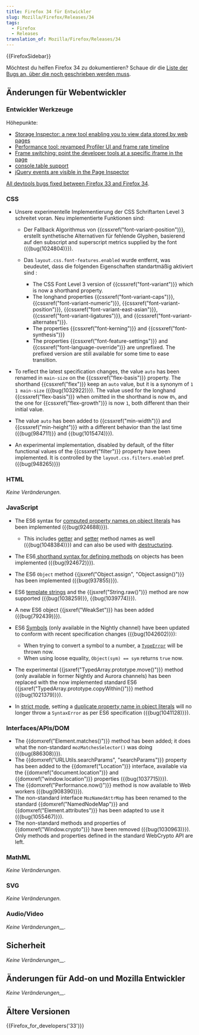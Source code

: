 ```yaml
---
title: Firefox 34 für Entwickler
slug: Mozilla/Firefox/Releases/34
tags:
  - Firefox
  - Releases
translation_of: Mozilla/Firefox/Releases/34
---
```

{{FirefoxSidebar}}

Möchtest du helfen Firefox 34 zu dokumentieren? Schaue dir die [Liste der Bugs an, über die noch geschrieben werden muss](http://beta.elchi3.de/doctracker/#list=fx&version=34.0).

## Änderungen für Webentwickler

### Entwickler Werkzeuge

Höhepunkte:

- [Storage Inspector: a new tool enabling you to view data stored by web pages](/de/docs/Tools/Storage_Inspector)
- [Performance tool: revamped Profiler UI and frame rate timeline](/de/docs/Tools/Performance)
- [Frame switching: point the developer tools at a specific iframe in the page](/de/docs/tools/Working_with_iframes)
- [console.table support](/de/docs/Web/API/Console.table)
- [jQuery events are visible in the Page Inspector](/de/docs/Tools/Page_Inspector#Examining_event_listeners)

[All devtools bugs fixed between Firefox 33 and Firefox 34](https://bugzilla.mozilla.org/buglist.cgi?resolution=FIXED&chfieldto=2014-09-02&chfield=resolution&query_format=advanced&chfieldfrom=2014-07-21&chfieldvalue=FIXED&component=Developer%20Tools&component=Developer%20Tools%3A%203D%20View&component=Developer%20Tools%3A%20Canvas%20Debugger&component=Developer%20Tools%3A%20Console&component=Developer%20Tools%3A%20Debugger&component=Developer%20Tools%3A%20Framework&component=Developer%20Tools%3A%20Graphic%20Commandline%20and%20Toolbar&component=Developer%20Tools%3A%20Inspector&component=Developer%20Tools%3A%20Memory&component=Developer%20Tools%3A%20Netmonitor&component=Developer%20Tools%3A%20Object%20Inspector&component=Developer%20Tools%3A%20Profiler&component=Developer%20Tools%3A%20Responsive%20Mode&component=Developer%20Tools%3A%20Scratchpad&component=Developer%20Tools%3A%20Source%20Editor&component=Developer%20Tools%3A%20Storage%20Inspector&component=Developer%20Tools%3A%20Style%20Editor&component=Developer%20Tools%3A%20Timeline&component=Developer%20Tools%3A%20User%20Stories&component=Developer%20Tools%3A%20Web%20Audio%20Editor&component=Developer%20Tools%3A%20WebGL%20Shader%20Editor&component=Developer%20Tools%3A%20WebIDE&component=Simulator&product=Firefox&product=Firefox%20OS&list_id=11184176).

### CSS

- Unsere experimentelle Implementierung der CSS Schriftarten Level 3 schreitet voran. Neu implementierte Funktionen sind:

  - Der Fallback Algorithmus von {{cssxref("font-variant-position")}}, erstellt synthetische Alternativen für fehlende Glyphen, basierend auf den subscript and superscript metrics supplied by the font ({{bug(1024804)}}).
  - Das `layout.css.font-features.enabled` wurde entfernt, was beudeutet, dass die folgenden Eigenschaften standartmäßig aktiviert sind :

    - The CSS Font Level 3 version of {{cssxref("font-variant")}} which is now a shorthand property.
    - The longhand properties {{cssxref("font-variant-caps")}}, {{cssxref("font-variant-numeric")}}, {{cssxref("font-variant-position")}}, {{cssxref("font-variant-east-asian")}}, {{cssxref("font-variant-ligatures")}}, and {{cssxref("font-variant-alternates")}}.
    - The properties {{cssxref("font-kerning")}} and {{cssxref("font-synthesis")}}
    - The properties {{cssxref("font-feature-settings")}} and {{cssxref("font-language-override")}} are unprefixed. The prefixed version are still available for some time to ease transition.

- To reflect the latest specification changes, the value `auto` has been renamed in `main-size` on the {{cssxref("flex-basis")}} property. The shorthand {{cssxref("flex")}} keep an `auto` value, but it is a synonym of `1 1 main-size` ({{bug(1032922)}}). The value used for the longhand {{cssxref("flex-basis")}} when omitted in the shorthand is now `0%`, and the one for {{cssxref("flex-growth")}} is now `1`, both different than their initial value.
- The value `auto` has been added to {{cssxref("min-width")}} and {{cssxref("min-height")}} with a different behavior than the last time ({{bug(984711)}} and {{bug(1015474)}}).
- An experimental implementation, disabled by default, of the filter functional values of the {{cssxref("filter")}} property have been implemented. It is controlled by the `layout.css.filters.enabled` pref. ({{bug(948265)}})

### HTML

_Keine Veränderungen._

### JavaScript

- The ES6 syntax for [computed property names on object literals](/de/docs/Web/JavaScript/Reference/Operators/Object_initializer#Computed_property_names) has been implemented ({{bug(924688)}}).

  - This includes [getter](/de/docs/Web/JavaScript/Reference/Functions/get) and [setter](/de/docs/Web/JavaScript/Reference/Functions/set) method names as well ({{bug(1048384)}}) and can also be used with [destructuring](/de/docs/Web/JavaScript/Reference/Operators/Destructuring_assignment#Computed_object_property_names_and_destructuring).

- The ES6[ shorthand syntax for defining methods](/de/docs/Web/JavaScript/Reference/Functions/Method_definitions) on objects has been implemented ({{bug(924672)}}).
- The ES6 `Object` method {{jsxref("Object.assign", "Object.assign()")}} has been implemented ({{bug(937855)}}).
- ES6 [template strings](/de/docs/Web/JavaScript/Reference/template_strings) and the {{jsxref("String.raw()")}} method are now supported ({{bug(1038259)}}, {{bug(1039774)}}).
- A new ES6 object {{jsxref("WeakSet")}} has been added ({{bug(792439)}}).
- ES6 [Symbols](/de/docs/Web/JavaScript/Reference/Global_Objects/Symbol) (only available in the Nightly channel) have been updated to conform with recent specification changes ({{bug(1042602)}}):

  - When trying to convert a symbol to a number, a [`TypeError`](/de/docs/Web/JavaScript/Reference/Global_Objects/TypeError "The TypeError object represents an error when a value is not of the expected type.") will be thrown now.
  - When using loose equality, `Object(sym) == sym` returns `true` now.

- The experimental {{jsxref("TypedArray.prototype.move()")}} method (only available in former Nightly and Aurora channels) has been replaced with the now implemented standard ES6 {{jsxref("TypedArray.prototype.copyWithin()")}} method ({{bug(1021379)}}).
- In [strict mode](/de/docs/Web/JavaScript/Reference/Strict_mode), setting a [duplicate property name in object literals](/de/docs/Web/JavaScript/Reference/Operators/Object_initializer#Duplicate_property_names) will no longer throw a `SyntaxError` as per ES6 specification ({{bug(1041128)}}).

### Interfaces/APIs/DOM

- The {{domxref("Element.matches()")}} method has been added; it does what the non-standard `mozMatchesSelector()` was doing ({{bug(886308)}}).
- The {{domxref("URLUtils.searchParams", "searchParams")}} property has been added to the {{domxref("Location")}} interface, available via the {{domxref("document.location")}} and {{domxref("window.location")}} properties ({{bug(1037715)}}).
- The {{domxref("Performance.now()")}} method is now available to Web workers ({{bug(908390)}}).
- The non-standard interface `MozNamedAttrMap` has been renamed to the standard {{domxref("NamedNodeMap")}} and {{domxref("Element.attributes")}} has been adapted to use it ({{bug(1055467)}}).
- The non-standard methods and properties of {{domxref("Window.crypto")}} have been removed ({{bug(1030963)}}). Only methods and properties defined in the standard WebCrypto API are left.

### MathML

_Keine Veränderungen._

### SVG

_Keine Veränderungen._

### Audio/Video

_Keine Veränderungen\_\_._

## Sicherheit

_Keine Veränderungen\_\_._

## Änderungen für Add-on und Mozilla Entwickler

_Keine Veränderungen\_\_._

## Ältere Versionen

{{Firefox_for_developers('33')}}
